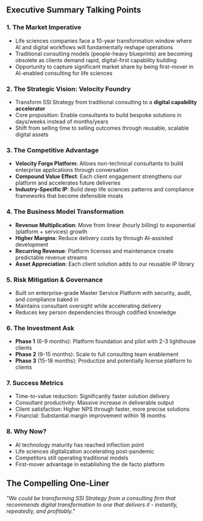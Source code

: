 ## Executive Summary Talking Points

### 1. **The Market Imperative**
- Life sciences companies face a 10-year transformation window where AI and digital workflows will fundamentally reshape operations
- Traditional consulting models (people-heavy blueprints) are becoming obsolete as clients demand rapid, digital-first capability building
- Opportunity to capture significant market share by being first-mover in AI-enabled consulting for life sciences

### 2. **The Strategic Vision: Velocity Foundry**
- Transform SSI Strategy from traditional consulting to a **digital capability accelerator**
- Core proposition: Enable consultants to build bespoke solutions in days/weeks instead of months/years
- Shift from selling time to selling outcomes through reusable, scalable digital assets

### 3. **The Competitive Advantage**
- **Velocity Forge Platform**: Allows non-technical consultants to build enterprise applications through conversation
- **Compound Value Effect**: Each client engagement strengthens our platform and accelerates future deliveries
- **Industry-Specific IP**: Build deep life sciences patterns and compliance frameworks that become defensible moats

### 4. **The Business Model Transformation**
- **Revenue Multiplication**: Move from linear (hourly billing) to exponential (platform + services) growth
- **Higher Margins**: Reduce delivery costs by through AI-assisted development
- **Recurring Revenue**: Platform licenses and maintenance create predictable revenue streams
- **Asset Appreciation**: Each client solution adds to our reusable IP library

### 5. **Risk Mitigation & Governance**
- Built on enterprise-grade Master Service Platform with security, audit, and compliance baked in
- Maintains consultant oversight while accelerating delivery
- Reduces key person dependencies through codified knowledge

### 6. **The Investment Ask**
- **Phase 1** (6-9 months): Platform foundation and pilot with 2-3 lighthouse clients
- **Phase 2** (9-15 months): Scale to full consulting team enablement
- **Phase 3** (15-18 months): Productize and potentially license platform to clients

### 7. **Success Metrics**
- Time-to-value reduction: Significantly faster solution delivery
- Consultant productivity: Massive increase in deliverable output
- Client satisfaction: Higher NPS through faster, more precise solutions
- Financial: Substantial margin improvement within 18 months

### 8. **Why Now?**
- AI technology maturity has reached inflection point
- Life sciences digitalization accelerating post-pandemic
- Competitors still operating traditional models
- First-mover advantage in establishing the de facto platform

## The Compelling One-Liner
*"We could be transforming SSI Strategy from a consulting firm that recommends digital transformation to one that delivers it - instantly, repeatedly, and profitably."*
